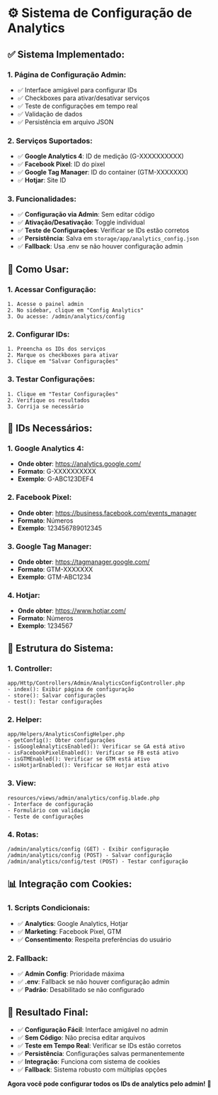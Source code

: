 # ⚙️ Sistema de Configuração de Analytics

## ✅ **Sistema Implementado:**

### **1. Página de Configuração Admin:**
- ✅ Interface amigável para configurar IDs
- ✅ Checkboxes para ativar/desativar serviços
- ✅ Teste de configurações em tempo real
- ✅ Validação de dados
- ✅ Persistência em arquivo JSON

### **2. Serviços Suportados:**
- ✅ **Google Analytics 4**: ID de medição (G-XXXXXXXXXX)
- ✅ **Facebook Pixel**: ID do pixel
- ✅ **Google Tag Manager**: ID do container (GTM-XXXXXXX)
- ✅ **Hotjar**: Site ID

### **3. Funcionalidades:**
- ✅ **Configuração via Admin**: Sem editar código
- ✅ **Ativação/Desativação**: Toggle individual
- ✅ **Teste de Configurações**: Verificar se IDs estão corretos
- ✅ **Persistência**: Salva em `storage/app/analytics_config.json`
- ✅ **Fallback**: Usa .env se não houver configuração admin

## 🧪 **Como Usar:**

### **1. Acessar Configuração:**
```
1. Acesse o painel admin
2. No sidebar, clique em "Config Analytics"
3. Ou acesse: /admin/analytics/config
```

### **2. Configurar IDs:**
```
1. Preencha os IDs dos serviços
2. Marque os checkboxes para ativar
3. Clique em "Salvar Configurações"
```

### **3. Testar Configurações:**
```
1. Clique em "Testar Configurações"
2. Verifique os resultados
3. Corrija se necessário
```

## 🔧 **IDs Necessários:**

### **1. Google Analytics 4:**
- **Onde obter**: https://analytics.google.com/
- **Formato**: G-XXXXXXXXXX
- **Exemplo**: G-ABC123DEF4

### **2. Facebook Pixel:**
- **Onde obter**: https://business.facebook.com/events_manager
- **Formato**: Números
- **Exemplo**: 123456789012345

### **3. Google Tag Manager:**
- **Onde obter**: https://tagmanager.google.com/
- **Formato**: GTM-XXXXXXX
- **Exemplo**: GTM-ABC1234

### **4. Hotjar:**
- **Onde obter**: https://www.hotjar.com/
- **Formato**: Números
- **Exemplo**: 1234567

## 🚀 **Estrutura do Sistema:**

### **1. Controller:**
```
app/Http/Controllers/Admin/AnalyticsConfigController.php
- index(): Exibir página de configuração
- store(): Salvar configurações
- test(): Testar configurações
```

### **2. Helper:**
```
app/Helpers/AnalyticsConfigHelper.php
- getConfig(): Obter configurações
- isGoogleAnalyticsEnabled(): Verificar se GA está ativo
- isFacebookPixelEnabled(): Verificar se FB está ativo
- isGTMEnabled(): Verificar se GTM está ativo
- isHotjarEnabled(): Verificar se Hotjar está ativo
```

### **3. View:**
```
resources/views/admin/analytics/config.blade.php
- Interface de configuração
- Formulário com validação
- Teste de configurações
```

### **4. Rotas:**
```
/admin/analytics/config (GET) - Exibir configuração
/admin/analytics/config (POST) - Salvar configuração
/admin/analytics/config/test (POST) - Testar configuração
```

## 📊 **Integração com Cookies:**

### **1. Scripts Condicionais:**
- ✅ **Analytics**: Google Analytics, Hotjar
- ✅ **Marketing**: Facebook Pixel, GTM
- ✅ **Consentimento**: Respeita preferências do usuário

### **2. Fallback:**
- ✅ **Admin Config**: Prioridade máxima
- ✅ **.env**: Fallback se não houver configuração admin
- ✅ **Padrão**: Desabilitado se não configurado

## 🎯 **Resultado Final:**

- ✅ **Configuração Fácil**: Interface amigável no admin
- ✅ **Sem Código**: Não precisa editar arquivos
- ✅ **Teste em Tempo Real**: Verificar se IDs estão corretos
- ✅ **Persistência**: Configurações salvas permanentemente
- ✅ **Integração**: Funciona com sistema de cookies
- ✅ **Fallback**: Sistema robusto com múltiplas opções

**Agora você pode configurar todos os IDs de analytics pelo admin!** 🎉
